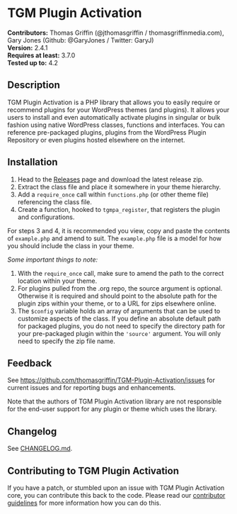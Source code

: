 # TGM Plugin Activation

**Contributors:** Thomas Griffin (@jthomasgriffin / thomasgriffinmedia.com), Gary Jones (Github: @GaryJones / Twitter: GaryJ)  
**Version:** 2.4.1  
**Requires at least:** 3.7.0  
**Tested up to:** 4.2

## Description

TGM Plugin Activation is a PHP library that allows you to easily require or recommend plugins for your WordPress themes (and plugins). It allows your users to install and even automatically activate plugins in singular or bulk fashion using native WordPress classes, functions and interfaces. You can reference pre-packaged plugins, plugins from the WordPress Plugin Repository or even plugins hosted elsewhere on the internet.

## Installation

1. Head to the [Releases](https://github.com/thomasgriffin/TGM-Plugin-Activation/releases) page and download the latest release zip.
2. Extract the class file and place it somewhere in your theme hierarchy.
3. Add a `require_once` call within `functions.php` (or other theme file) referencing the class file.
4. Create a function, hooked to `tgmpa_register`, that registers the plugin and configurations.

For steps 3 and 4, it is recommended you view, copy and paste the contents of `example.php`
and amend to suit. The `example.php` file is a model for how you should include the class in your theme.

*Some important things to note:*

1. With the `require_once` call, make sure to amend the path to the correct location within your theme.
2. For plugins pulled from the .org repo, the source argument is optional. Otherwise it is required and should point
   to the absolute path for the plugin zips within your theme, or to a URL for zips elsewhere online.
3. The `$config` variable holds an array of arguments that can be used to customize aspects of the class.
   If you define an absolute default path for packaged plugins, you do not need to specify the directory path
   for your pre-packaged plugin within the `'source'` argument. You will only need to specify the zip file name.

## Feedback

See https://github.com/thomasgriffin/TGM-Plugin-Activation/issues for current issues and for reporting bugs and enhancements.

Note that the authors of TGM Plugin Activation library are not responsible for the end-user support for any plugin or theme which uses the library.

## Changelog

See [CHANGELOG.md](CHANGELOG.md).

## Contributing to TGM Plugin Activation

If you have a patch, or stumbled upon an issue with TGM Plugin Activation core, you can contribute this back to the code. Please read our [contributor guidelines](https://github.com/thomasgriffin/TGM-Plugin-Activation/blob/develop/CONTRIBUTING.md) for more information how you can do this.
